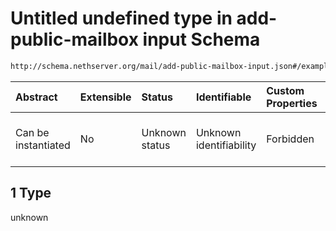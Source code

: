 # Untitled undefined type in add-public-mailbox input Schema

```txt
http://schema.nethserver.org/mail/add-public-mailbox-input.json#/examples/0/acls/1
```



| Abstract            | Extensible | Status         | Identifiable            | Custom Properties | Additional Properties | Access Restrictions | Defined In                                                                                   |
| :------------------ | :--------- | :------------- | :---------------------- | :---------------- | :-------------------- | :------------------ | :------------------------------------------------------------------------------------------- |
| Can be instantiated | No         | Unknown status | Unknown identifiability | Forbidden         | Allowed               | none                | [add-public-mailbox-input.json\*](mail/add-public-mailbox-input.json "open original schema") |

## 1 Type

unknown
